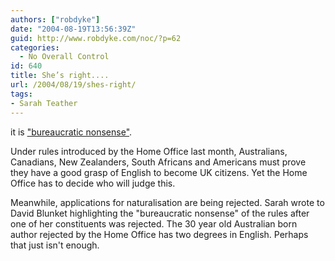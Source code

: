 ```yaml
---
authors: ["robdyke"]
date: "2004-08-19T13:56:39Z"
guid: http://www.robdyke.com/noc/?p=62
categories:
  - No Overall Control
id: 640
title: She’s right....
url: /2004/08/19/shes-right/
tags:
- Sarah Teather
---
```

it is ["bureaucratic nonsense"](http://politics.guardian.co.uk/homeaffairs/story/0,11026,1286084,00.html).

Under rules introduced by the Home Office last month, Australians, Canadians, New Zealanders, South Africans and Americans must prove they have a good grasp of English to become UK citizens. Yet the Home Office has to decide who will judge this.

Meanwhile, applications for naturalisation are being rejected. Sarah wrote to David Blunket highlighting the "bureaucratic nonsense" of the rules after one of her constituents was rejected. The 30 year old Australian born author rejected by the Home Office has two degrees in English. Perhaps that just isn't enough.